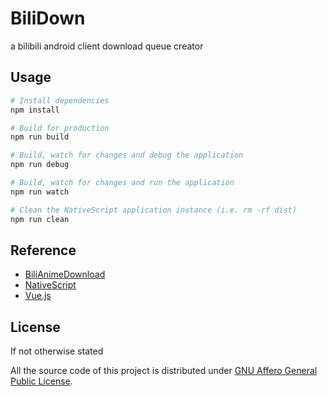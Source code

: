 # BiliDown

a bilibili android client download queue creator

## Usage

``` bash
# Install dependencies
npm install

# Build for production
npm run build

# Build, watch for changes and debug the application
npm run debug

# Build, watch for changes and run the application
npm run watch

# Clean the NativeScript application instance (i.e. rm -rf dist)
npm run clean
```

## Reference

- [BiliAnimeDownload](https://github.com/xiaoyaocz/BiliAnimeDownload)
- [NativeScript](https://www.nativescript.org/)
- [Vue.js](https://vuejs.org/)

## License

If not otherwise stated

All the source code of this project is distributed under [GNU Affero General Public License](https://www.gnu.org/licenses/agpl.html).
